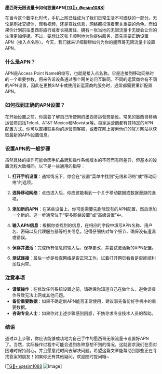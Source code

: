 **墨西哥无限流量卡如何設置APN[[TG💪+ @esim1088](https://t.me/s/esim1088)]**

在当今这个数字化时代，手机上网已经成为了我们日常生活不可或缺的一部分。无论是刷社交媒体、观看视频，还是查找信息，网络都扮演着至关重要的角色。而如果你计划前往墨西哥旅行或者长期居住，拥有一张当地的无限流量卡无疑会让你的生活更加便捷。不过，要想让这张卡顺利地为你提供服务，首先需要正确设置APN（接入点名称）。今天，我们就来详细聊聊如何为你的墨西哥无限流量卡设置APN。

### 什么是APN？

APN是Access Point Name的缩写，也就是接入点名称。它是连接到移动网络时的一个重要参数，用来告诉设备通过哪个网关访问互联网。不同的运营商会有不同的APN设置，因此在更换SIM卡或使用新运营商的服务时，通常都需要重新配置APN。

### 如何找到正确的APN设置？

在开始设置之前，你需要了解自己所使用的墨西哥运营商是谁。常见的墨西哥移动运营商包括Telcel、AT&T Mexico和Movistar等。每家运营商都有其特定的APN配置方式。你可以直接联系你的运营商客服，或者在网上搜索他们的官方网站以获取最新的APN设置信息。

### 设置APN的一般步骤

虽然具体的操作可能会因手机品牌和操作系统版本的不同而有所差异，但基本的设置流程大致相同。以下是一些通用的指导：

1. **打开手机设置**：通常情况下，你会在“设置”菜单中找到“无线和网络”或“移动网络”的选项。
   
2. **选择移动网络**：点击进入后，你应该能看到一个关于移动数据或数据漫游的选项。

3. **添加新的APN**：在某些设备上，你可能需要先删除现有的APN配置，然后添加一个新的。这一步通常位于“更多网络设置”或“高级设置”中。

4. **输入APN信息**：根据你查找到的信息，在相应的字段中填写APN名称、用户名、密码以及代理服务器等相关信息。记得仔细核对每个细节，确保没有遗漏或错误。

5. **保存并激活**：完成所有信息的输入后，保存更改，并尝试激活新的APN配置。

6. **测试连接**：最后一步是检查网络是否正常工作。试着打开网页看看是否能顺利加载内容。

### 注意事项

- **谨慎操作**：在修改任何系统设置之前，请确保你知道自己在做什么，避免误操作导致无法上网或其他问题。
- **备份重要数据**：如果不确定新APN能否正常使用，建议事先备份好手机中的重要数据。
- **咨询专业人士**：如果你对上述步骤感到困惑，不妨寻求专业技术人员的帮助。

### 结语

通过以上步骤，你应该能够成功地为自己手中的墨西哥无限流量卡设置好APN了。当然，实际操作过程中可能会遇到各种意想不到的情况，这就要求我们在面对困难时保持耐心，并且愿意花时间去解决问题。希望这篇文章能帮助到那些正在寻找答案的朋友！如果你还有其他疑问，欢迎随时提问哦~

[[TG💪+ @esim1088](https://t.me/s/esim1088) ![Image](https://i.postimg.cc/4NQfJmqS/Snipaste-2025-05-13-00-14-12.png)]